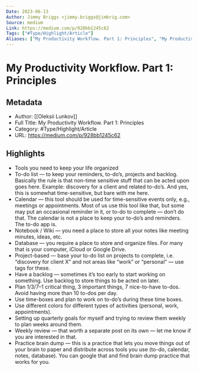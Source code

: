 ```yaml
---
Date: 2023-06-13
Author: Jimmy Briggs <jimmy.briggs@jimbrig.com>
Source: medium
Link: https://medium.com/p/928bb1245c62
Tags: ["#Type/Highlight/Article"]
Aliases: ["My Productivity Workflow. Part 1: Principles", "My Productivity Workflow. Part 1: Principles"]
---
```

# My Productivity Workflow. Part 1: Principles

## Metadata
- Author: [[Oleksii Lunkov]]
- Full Title: My Productivity Workflow. Part 1: Principles
- Category: #Type/Highlight/Article
- URL: https://medium.com/p/928bb1245c62

## Highlights
- Tools you need to keep your life organized
- To-do list — to keep your reminders, to-do’s, projects and backlog. Basically the rule is that non-time sensitive stuff that can be acted upon goes here. Example: discovery for a client and related to-do’s. And yes, this is somewhat time-sensitive, but bare with me here.
- Calendar — this tool should be used for time-sensitive events only, e.g., meetings or appointments. Most of us use this tool like that, but some may put an occasional reminder in it, or to-do to complete — don’t do that. The calendar is not a place to keep your to-do’s and reminders. The to-do app is.
- Notebook / Wiki — you need a place to store all your notes like meeting minutes, ideas, etc.
- Database — you require a place to store and organize files. For many that is your computer, iCloud or Google Drive.
- Project-based — base your to-do list on projects to complete, i.e. “discovery for client X” and not areas like “work” or “personal” — use tags for these.
- Have a backlog — sometimes it’s too early to start working on something. Use backlog to store things to be acted on later.
- Plan 1/3/7–1 critical thing, 3 important things, 7 nice-to-have to-dos. Avoid having more than 10 to-dos per day.
- Use time-boxes and plan to work on to-do’s during these time boxes.
- Use different colors for different types of activities (personal, work, appointments).
- Setting up quarterly goals for myself and trying to review them weekly to plan weeks around them.
- Weekly review — that worth a separate post on its own — let me know if you are interested in that.
- Practice brain dump — this is a practice that lets you move things out of your brain to paper and distribute across tools you use (to-do, calendar, notes, database). You can google that and find brain dump practice that works for you.
